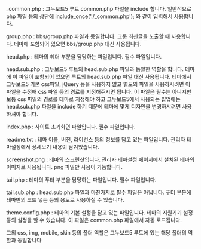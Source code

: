 \_common.php : 그누보드5 루트 common.php 파일을 include 합니다. 일반적으로 php 파일 등의 상단에 include_once('./_common.php'); 와 같이 입력해서 사용합니다.

group.php : bbs/group.php 파일과 동일합니다. 그룹 최신글을 노출할 때 사용합니다. 테마에 포함되어 있으면 bbs/group.php 대신 사용됩니다.

head.php : 테마의 헤더 부분을 담당하는 파일입니다. 필수 파일입니다.

head.sub.php : 그누보드5 루트의 head.sub.php 파일과 동일한 역할을 합니다. 테마에 이 파일이 포함되어 있으면 루트의 head.sub.php 파일 대신 사용됩니다. 테마에서 그누보드5 기본 css파일, jQuery 등을 사용하지 않고 별도의 파일을 사용하시려면 이 파일을 수정해 css 파일 등의 경로를 지정해주시면 됩니다. 이 파일은 필수는 아니지만 보통 css 파일의 경로를 테마로 지정해야 하고 그누보드5에서 사용되는 팝업에는 head.sub.php 파일을 include 하기 때문에 테마에 맞게 디자인을 변경하시려면 사용하셔야 합니다.

index.php : 사이트 초기화면 파일입니다. 필수 파일입니다.

readme.txt : 테마 이름, 버전, 라이선스 등의 정보를 담고 있는 파일입니다. 관리자 테마설정에서 상세보기 내용이 담겨있습니다.

screenshot.png : 테마의 스크린샷입니다. 관리자 테마설정 페이지에서 설치된 테마의 이미지로 사용됩니다. png 파일만 사용이 가능합니다.

tail.php : 테마의 푸터 부분을 담당하는 파일입니다. 필수 파일입니다.

tail.sub.php : head.sub.php 파일과 마찬가지로 필수 파일은 아닙니다. 푸터 부분에 테마만의 코드 넣는 등의 용도로 사용하실 수 있습니다.

theme.config.php : 테마의 기본 설정을 담고 있는 파일입니다. 테마의 지원기기 설정 등의 설정을 할 수 있습니다. 이 파일은 common.php 파일에서 자동 로드됩니다.

그외 css, img, mobile, skin 등의 폴더 역할은 그누보드5 루트에 있는 해당 폴더의 역할과 동일합니다
